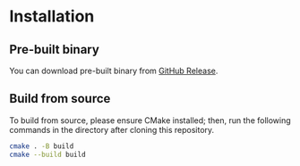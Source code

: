 # Installation

## Pre-built binary

You can download pre-built binary from [GitHub Release](https://github.com/Young-TW/yush/releases).

## Build from source

To build from source, please ensure CMake installed;
then, run the following commands in the directory after cloning this repository.

```sh
cmake . -B build
cmake --build build
```
